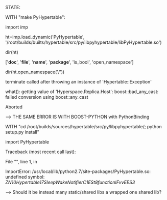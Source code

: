 STATE:

WITH "make PyHypertable":

import imp

ht=imp.load_dynamic('PyHypertable', '/root/builds/builts/hypertable/src/py/libpyhypertable/libPyHypertable.so')

 dir(ht)
 
 ['__doc__', '__file__', '__name__', '__package__', 'is_bool', 'open_namespace']
 
 dir(ht.open_namespace('/'))
 
 terminate called after throwing an instance of 'Hypertable::Exception'
 
   what():  getting value of 'Hyperspace.Replica.Host': boost::bad_any_cast: failed conversion using boost::any_cast
   
 Aborted

--> THE SAME ERROR IS WITH BOOST-PYTHON with PythonBinding





WITH "cd /root/builds/sources/hypertable/src/py/libpyhypertable/; python setup.py install"
 
 import PyHypertable
 
 Traceback (most recent call last):
 
   File "<stdin>", line 1, in <module>
 
 ImportError: /usr/local/lib/python2.7/site-packages/PyHypertable.so: undefined symbol:   
 _ZN10Hypertable17SleepWakeNotifierC1ESt8functionIFvvEES3_


--> Should it be instead many static/shared libs a wrapped one shared lib?
